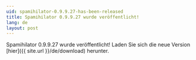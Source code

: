 ```yaml
---
uid: spamihilator-0.9.9.27-has-been-released
title: Spamihilator 0.9.9.27 wurde veröffentlicht!
lang: de
layout: post
---
```


Spamihilator 0.9.9.27 wurde veröffentlicht! Laden Sie sich die neue Version
[hier]({{ site.url }}/de/download) herunter.
